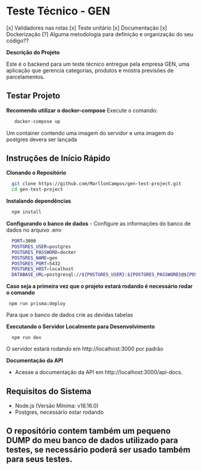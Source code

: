# Teste Técnico - GEN

[x] Validadores nas rotas
[x] Teste unitário
[x] Documentação
[x] Dockerização
[?] Alguma metodologia para definição e organização do seu código??

**Descrição do Projeto**

Este é o backend para um teste técnico entregue pela empresa GEN, uma aplicação que gerencia categorias, produtos e mostra previsões de parcelamentos.

## Testar Projeto
 **Recomendo utilizar o docker-compose**
 Execute o comando:
 ```bash
    docker-compose up 
 ```
Um container contendo uma imagem do servidor e uma imagem do postgres devera ser lançada 

## **Instruções de Início Rápido**

**Clonando o Repositório**
  ```bash
    git clone https://github.com/MarllonCampos/gen-test-project.git
    cd gen-test-project
  ```
**Instalando dependências**
```bash
  npm install
```
**Configurando o banco de dados**
    - Configure as informações do banco de dados no arquivo .env
```bash
  PORT=3000
  POSTGRES_USER=postgres
  POSTGRES_PASSWORD=docker
  POSTGRES_NAME=gen
  POSTGRES_PORT=5432
  POSTGRES_HOST=localhost
  DATABASE_URL=postgresql://${POSTGRES_USER}:${POSTGRES_PASSWORD}@${POSTGRES_HOST}:${POSTGRES_PORT}/${POSTGRES_NAME}
```
**Caso seja a primeira vez que o projeto estará rodando é necessário rodar o comando**
```
 npm run prisma:deploy
```

Para que o banco de dados crie as devidas tabelas

**Executando o Servidor Localmente para Desenvolvimento**
```
  npm run dev
```
  O servidor estará rodando em http://localhost:3000 por padrão
  
**Documentação da API**
  - Acesse a documentação da API em http://localhost:3000/api-docs.

## Requisitos do Sistema
  - Node.js (Versão Mínima: v18.16.0)
  - Postgres, necessário estar rodando

## O repositório contem também um pequeno DUMP do meu banco de dados utilizado para testes, se necessário poderá ser usado também para seus testes.
